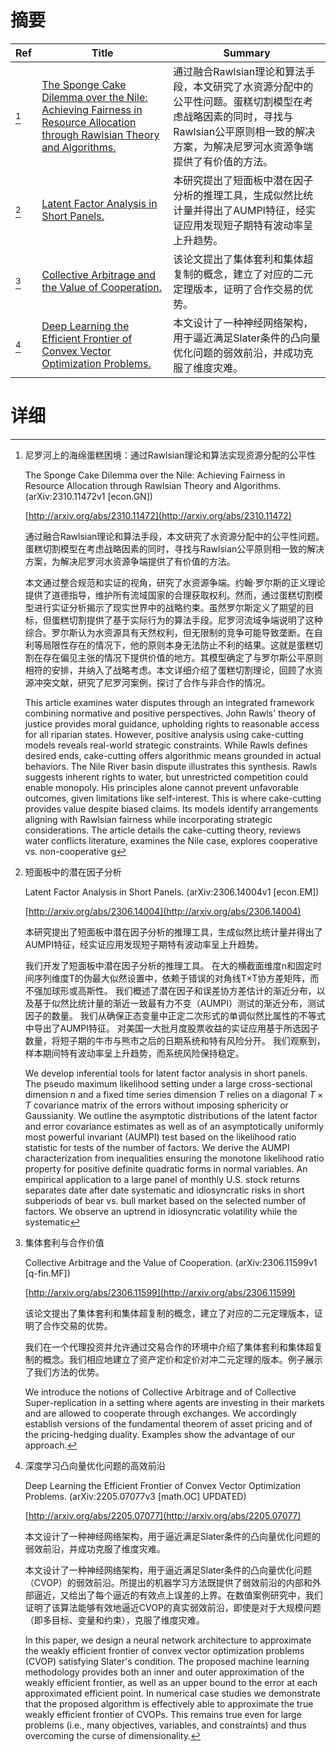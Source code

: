 # 摘要

| Ref | Title | Summary |
| --- | --- | --- |
| [^1] | [The Sponge Cake Dilemma over the Nile: Achieving Fairness in Resource Allocation through Rawlsian Theory and Algorithms.](http://arxiv.org/abs/2310.11472) | 通过融合Rawlsian理论和算法手段，本文研究了水资源分配中的公平性问题。蛋糕切割模型在考虑战略因素的同时，寻找与Rawlsian公平原则相一致的解决方案，为解决尼罗河水资源争端提供了有价值的方法。 |
| [^2] | [Latent Factor Analysis in Short Panels.](http://arxiv.org/abs/2306.14004) | 本研究提出了短面板中潜在因子分析的推理工具，生成似然比统计量并得出了AUMPI特征，经实证应用发现短子期特有波动率呈上升趋势。 |
| [^3] | [Collective Arbitrage and the Value of Cooperation.](http://arxiv.org/abs/2306.11599) | 该论文提出了集体套利和集体超复制的概念，建立了对应的二元定理版本，证明了合作交易的优势。 |
| [^4] | [Deep Learning the Efficient Frontier of Convex Vector Optimization Problems.](http://arxiv.org/abs/2205.07077) | 本文设计了一种神经网络架构，用于逼近满足Slater条件的凸向量优化问题的弱效前沿，并成功克服了维度灾难。 |

# 详细

[^1]: 尼罗河上的海绵蛋糕困境：通过Rawlsian理论和算法实现资源分配的公平性

    The Sponge Cake Dilemma over the Nile: Achieving Fairness in Resource Allocation through Rawlsian Theory and Algorithms. (arXiv:2310.11472v1 [econ.GN])

    [http://arxiv.org/abs/2310.11472](http://arxiv.org/abs/2310.11472)

    通过融合Rawlsian理论和算法手段，本文研究了水资源分配中的公平性问题。蛋糕切割模型在考虑战略因素的同时，寻找与Rawlsian公平原则相一致的解决方案，为解决尼罗河水资源争端提供了有价值的方法。

    

    本文通过整合规范和实证的视角，研究了水资源争端。约翰·罗尔斯的正义理论提供了道德指导，维护所有流域国家的合理获取权利。然而，通过蛋糕切割模型进行实证分析揭示了现实世界中的战略约束。虽然罗尔斯定义了期望的目标，但蛋糕切割提供了基于实际行为的算法手段。尼罗河流域争端说明了这种综合。罗尔斯认为水资源具有天然权利，但无限制的竞争可能导致垄断。在自利等局限性存在的情况下，他的原则本身无法防止不利的结果。这就是蛋糕切割在存在偏见主张的情况下提供价值的地方。其模型确定了与罗尔斯公平原则相符的安排，并纳入了战略考虑。本文详细介绍了蛋糕切割理论，回顾了水资源冲突文献，研究了尼罗河案例，探讨了合作与非合作的情况。

    This article examines water disputes through an integrated framework combining normative and positive perspectives. John Rawls' theory of justice provides moral guidance, upholding rights to reasonable access for all riparian states. However, positive analysis using cake-cutting models reveals real-world strategic constraints. While Rawls defines desired ends, cake-cutting offers algorithmic means grounded in actual behaviors. The Nile River basin dispute illustrates this synthesis. Rawls suggests inherent rights to water, but unrestricted competition could enable monopoly. His principles alone cannot prevent unfavorable outcomes, given limitations like self-interest. This is where cake-cutting provides value despite biased claims. Its models identify arrangements aligning with Rawlsian fairness while incorporating strategic considerations. The article details the cake-cutting theory, reviews water conflicts literature, examines the Nile case, explores cooperative vs. non-cooperative g
    
[^2]: 短面板中的潜在因子分析

    Latent Factor Analysis in Short Panels. (arXiv:2306.14004v1 [econ.EM])

    [http://arxiv.org/abs/2306.14004](http://arxiv.org/abs/2306.14004)

    本研究提出了短面板中潜在因子分析的推理工具，生成似然比统计量并得出了AUMPI特征，经实证应用发现短子期特有波动率呈上升趋势。

    

    我们开发了短面板中潜在因子分析的推理工具。 在大的横截面维度n和固定时间序列维度T的伪最大似然设置中，依赖于错误的对角线T×T协方差矩阵，而不强加球形或高斯性。 我们概述了潜在因子和误差协方差估计的渐近分布，以及基于似然比统计量的渐近一致最有力不变（AUMPI）测试的渐近分布，测试因子的数量。 我们从确保正态变量中正定二次形式的单调似然比属性的不等式中导出了AUMPI特征。 对美国一大批月度股票收益的实证应用基于所选因子数量，将短子期的牛市与熊市之后的日期系统和特有风险分开。 我们观察到，样本期间特有波动率呈上升趋势，而系统风险保持稳定。

    We develop inferential tools for latent factor analysis in short panels. The pseudo maximum likelihood setting under a large cross-sectional dimension $n$ and a fixed time series dimension $T$ relies on a diagonal $T \times T$ covariance matrix of the errors without imposing sphericity or Gaussianity. We outline the asymptotic distributions of the latent factor and error covariance estimates as well as of an asymptotically uniformly most powerful invariant (AUMPI) test based on the likelihood ratio statistic for tests of the number of factors. We derive the AUMPI characterization from inequalities ensuring the monotone likelihood ratio property for positive definite quadratic forms in normal variables. An empirical application to a large panel of monthly U.S. stock returns separates date after date systematic and idiosyncratic risks in short subperiods of bear vs. bull market based on the selected number of factors. We observe an uptrend in idiosyncratic volatility while the systematic
    
[^3]: 集体套利与合作价值

    Collective Arbitrage and the Value of Cooperation. (arXiv:2306.11599v1 [q-fin.MF])

    [http://arxiv.org/abs/2306.11599](http://arxiv.org/abs/2306.11599)

    该论文提出了集体套利和集体超复制的概念，建立了对应的二元定理版本，证明了合作交易的优势。

    

    我们在一个代理投资并允许通过交易合作的环境中介绍了集体套利和集体超复制的概念。我们相应地建立了资产定价和定价对冲二元定理的版本。例子展示了我们方法的优势。

    We introduce the notions of Collective Arbitrage and of Collective Super-replication in a setting where agents are investing in their markets and are allowed to cooperate through exchanges. We accordingly establish versions of the fundamental theorem of asset pricing and of the pricing-hedging duality. Examples show the advantage of our approach.
    
[^4]: 深度学习凸向量优化问题的高效前沿

    Deep Learning the Efficient Frontier of Convex Vector Optimization Problems. (arXiv:2205.07077v3 [math.OC] UPDATED)

    [http://arxiv.org/abs/2205.07077](http://arxiv.org/abs/2205.07077)

    本文设计了一种神经网络架构，用于逼近满足Slater条件的凸向量优化问题的弱效前沿，并成功克服了维度灾难。

    

    本文设计了一种神经网络架构，用于逼近满足Slater条件的凸向量优化问题（CVOP）的弱效前沿。所提出的机器学习方法既提供了弱效前沿的内部和外部逼近，又给出了每个逼近的有效点上误差的上界。在数值案例研究中，我们证明了该算法能够有效地逼近CVOP的真实弱效前沿，即使是对于大规模问题（即多目标、变量和约束），克服了维度灾难。

    In this paper, we design a neural network architecture to approximate the weakly efficient frontier of convex vector optimization problems (CVOP) satisfying Slater's condition. The proposed machine learning methodology provides both an inner and outer approximation of the weakly efficient frontier, as well as an upper bound to the error at each approximated efficient point. In numerical case studies we demonstrate that the proposed algorithm is effectively able to approximate the true weakly efficient frontier of CVOPs. This remains true even for large problems (i.e., many objectives, variables, and constraints) and thus overcoming the curse of dimensionality.
    

